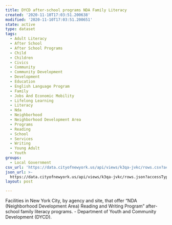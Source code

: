 ```yaml
---
title: DYCD after-school programs NDA Family Literacy
created: '2020-11-10T17:03:51.200638'
modified: '2020-11-10T17:03:51.200651'
state: active
type: dataset
tags:
  - Adult Literacy
  - After School
  - After School Programs
  - Child
  - Children
  - Civics
  - Community
  - Community Development
  - Development
  - Education
  - English Language Program
  - Family
  - Jobs And Economic Mobility
  - Lifelong Learning
  - Literacy
  - Nda
  - Neighborhood
  - Neighborhood Development Area
  - Programs
  - Reading
  - School
  - Services
  - Writing
  - Young Adult
  - Youth
groups:
  - Local Government
csv_url: 'https://data.cityofnewyork.us/api/views/k3qa-jvkc/rows.csv?accessType=DOWNLOAD'
json_url: >-
  https://data.cityofnewyork.us/api/views/k3qa-jvkc/rows.json?accessType=DOWNLOAD
layout: post

---
```

Facilities in New York City, by agency and site, that offer “NDA (Neighborhood Development Area) Reading and Writing Program” after-school  family literacy programs.  - Department of Youth and Community Development (DYCD).
